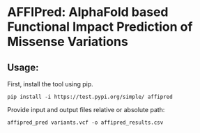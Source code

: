 # AFFIPred: AlphaFold based Functional Impact Prediction of Missense Variations

## Usage:
First, install the tool using pip.
```
pip install -i https://test.pypi.org/simple/ affipred
```

Provide input and output files relative or absolute path:
```
affipred_pred variants.vcf -o affipred_results.csv
```
